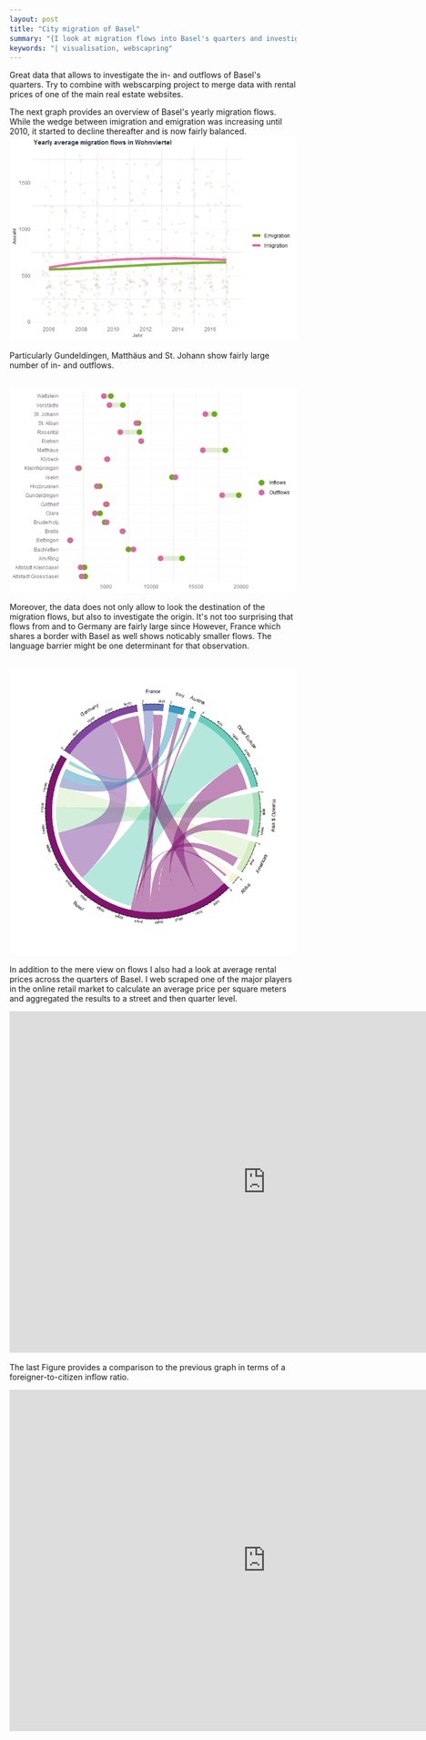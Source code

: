 ```yaml
---
layout: post
title: "City migration of Basel"
summary: "{I look at migration flows into Basel's quarters and investigate the correlation with webscraped rental prices.}"
keywords: "| visualisation, webscapring"
---
```

 Great data that allows to investigate the in- and outflows of Basel's quarters. Try to combine with webscarping project to merge data with rental prices of one of the main real estate websites. 
 
 The next graph provides an overview of Basel's yearly migration flows. While the wedge between imigration and emigration was increasing until 2010, it started to decline thereafter and is now fairly balanced.
      <br> ![](https://raw.githubusercontent.com/purplestat/purplestat.github.io/master/_posts/basel/unnamed-chunk-13-1.png?raw=true?style=centerme)  <br>
      
Particularly Gundeldingen, Matthäus and St. Johann show fairly large number of in- and outflows.
  
 <br> ![](https://raw.githubusercontent.com/purplestat/purplestat.github.io/master/_posts/basel/unnamed-chunk-15-1.png?raw=true?style=centerme)  <br>
 
 Moreover, the data does not only allow to look the destination of the migration flows, but also to investigate the origin. It's not too surprising that flows from and to Germany are fairly large since 
 However, France which shares a border with Basel as well shows noticably smaller flows. The language barrier might be one determinant for that observation. 
 
<br> ![](https://raw.githubusercontent.com/purplestat/purplestat.github.io/master/_posts/basel/unnamed-chunk-18-1.png?raw=true?style=centerme)  <br>
   
In addition to the mere view on flows I also had a look at average rental prices across the quarters of Basel. I web scraped one of the major players in the online retail market to calculate an average price per square meters and aggregated the results to a street and then quarter level.
<center>
<iframe src="https://rstudio-pubs-static.s3.amazonaws.com/566868_64939f1c851546598c41c15da15b01ca.html" style="border: none; width: 900px; height: 600px" scrolling="no"></iframe>
</center>

The last Figure provides a comparison to the previous graph in terms of a foreigner-to-citizen inflow ratio.
<center>
<iframe src="https://rstudio-pubs-static.s3.amazonaws.com/566871_e3b510f7f12844c1a2a4880f6a4c953a.html" style="border: none; width: 900px; height: 600px" scrolling="no"></iframe>
</center>
